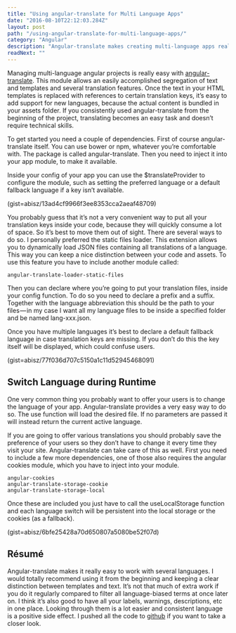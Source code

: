 ```yaml
---
title: "Using angular-translate for Multi Language Apps"
date: "2016-08-10T22:12:03.284Z"
layout: post
path: "/using-angular-translate-for-multi-language-apps/"
category: "Angular"
description: "Angular-translate makes creating multi-language apps really easy. With a few simple steps for integrating the module. You gain some powerful tools to localize your user and support their language."
readNext: ""
---
```

Managing multi-language angular projects is really easy with [angular-translate](https://angular-translate.github.io/). This module allows an easily accomplished segregation of text and templates and several translation features. Once the text in your HTML templates is replaced with references to certain translation keys, it’s easy to add support for new languages, because the actual content is bundled in your assets folder. If you consistently used angular-translate from the beginning of the project, translating becomes an easy task and doesn’t require technical skills.

To get started you need a couple of dependencies. First of course angular-translate itself. You can use bower or npm, whatever you’re comfortable with. The package is called angular-translate. Then you need to inject it into your app module, to make it available.

Inside your config of your app you can use the $translateProvider to configure the module, such as setting the preferred language or a default fallback language if a key isn’t available.

(gist=abisz/13ad4cf9966f3ee8353cca2aeaf48709)

You probably guess that it’s not a very convenient way to put all your translation keys inside your code, because they will quickly consume a lot of space. So it’s best to move them out of sight. There are several ways to do so. I personally preferred the static files loader. This extension allows you to dynamically load JSON files containing all translations of a language. This way you can keep a nice distinction between your code and assets.
To use this feature you have to include another module called:

```
angular-translate-loader-static-files
```

Then you can declare where you’re going to put your translation files, inside your config function. To do so you need to declare a prefix and a suffix. Together with the language abbreviation this should be the path to your files — in my case I want all my language files to be inside a specified folder and be named lang-xxx.json.

Once you have multiple languages it’s best to declare a default fallback language in case translation keys are missing. If you don’t do this the key itself will be displayed, which could confuse users.

(gist=abisz/77f036d707c5150a1c11d52945468091)

## Switch Language during Runtime
One very common thing you probably want to offer your users is to change the language of your app. Angular-translate provides a very easy way to do so. The use function will load the desired file. If no parameters are passed it will instead return the current active language.

If you are going to offer various translations you should probably save the preference of your users so they don’t have to change it every time they visit your site. Angular-translate can take care of this as well. First you need to include a few more dependencies, one of those also requires the angular cookies module, which you have to inject into your module.

```
angular-cookies
angular-translate-storage-cookie
angular-translate-storage-local
```

Once these are included you just have to call the useLocalStorage function and each language switch will be persistent into the local storage or the cookies (as a fallback).

(gist=abisz/6bfe25428a70d650807a5080be52f07d)

## Résumé
Angular-translate makes it really easy to work with several languages. I would totally recommend using it from the beginning and keeping a clear distinction between templates and text. It’s not that much of extra work if you do it regularly compared to filter all language-biased terms at once later on.
I think it’s also good to have all your labels, warnings, descriptions, etc in one place. Looking through them is a lot easier and consistent language is a positive side effect.
I pushed all the code to [github](https://github.com/abisz/angular-translate-demo) if you want to take a closer look.
